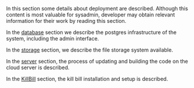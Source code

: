 In this section some details about deployment are described. Although this content is most valuable for sysadmin, developer may obtain relevant information for their work by reading this section.

In the [database](./database) section we describe the postgres infrastructure of the system, including the admin interface.

In the [storage](./Storage) section, we describe the file storage system available.

In the [server](./Server) section, the process of updating and building the code on the cloud server is described.

In the [KillBill](./killbill/) section, the kill bill installation and setup is described.